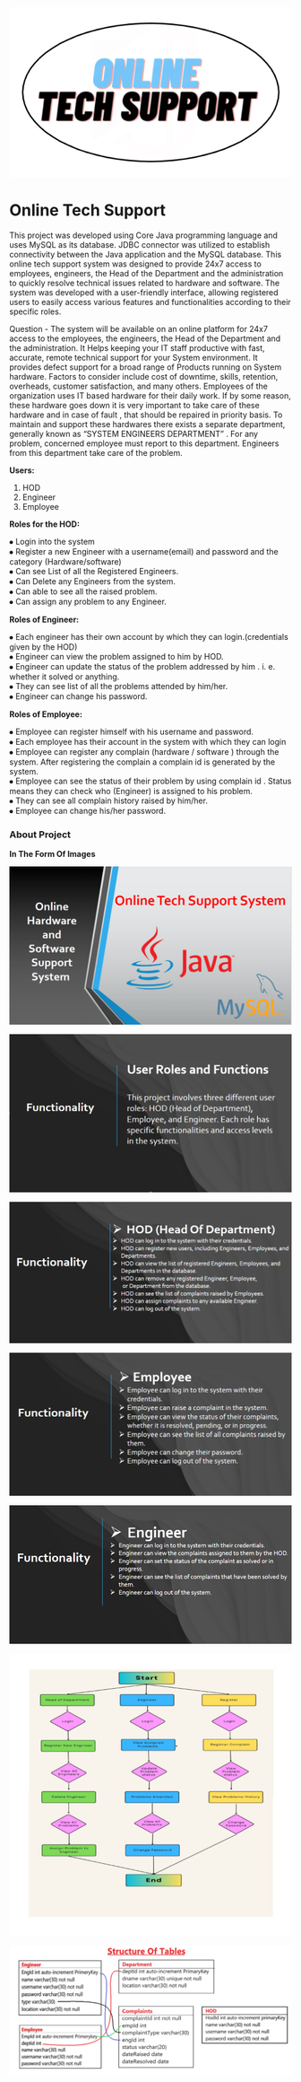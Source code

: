 ![About Project](OnlineHardwareAndSoftwareSupportSystem/Image/OnlineTechSupport.png)

# Online Tech Support 
This project was developed using Core Java programming language and uses MySQL as its database. JDBC connector was utilized to establish connectivity between the Java application and the MySQL database. This online tech support system was designed to provide 24x7 access to employees, engineers, the Head of the Department and the administration to quickly resolve technical issues related to hardware and software. The system was developed with a user-friendly interface, allowing registered users to easily access various features and functionalities according to their specific roles.

Question -
The system will be available on an online platform for 24x7 access to the employees, the engineers, the Head of the Department and the administration. It Helps keeping your IT staff productive with fast, accurate, remote technical support for your System environment. It provides defect support for a broad range of Products running on System hardware.
Factors to consider include cost of downtime, skills, retention, overheads, customer satisfaction, and many others.
Employees of the organization uses IT based hardware for their daily work. If by some reason, these hardware goes down it is very important to take care of these hardware and in case of fault , that should be repaired in priority basis. To maintain and support these hardwares there exists a separate department, generally known as “SYSTEM ENGINEERS DEPARTMENT” . For any problem, concerned employee must report to this department. Engineers from this department take care of the problem.

**Users:**
1. HOD
2. Engineer
3. Employee

**Roles for the HOD:**<br>

⦁ Login into the system<br>
⦁ Register a new Engineer with a username(email) and password and the category (Hardware/software)<br>
⦁ Can see List of all the Registered Engineers.<br>
⦁ Can Delete any Engineers from the system.<br>
⦁ Can able to see all the raised problem.<br>
⦁ Can assign any problem to any Engineer.<br>

**Roles of Engineer:**<br>

⦁ Each engineer has their own account by which they can login.(credentials given by the HOD)<br>
⦁ Engineer can view the problem assigned to him by HOD.<br>
⦁ Engineer can update the status of the problem addressed by him . i. e. whether it solved or anything.<br>
⦁ They can see list of all the problems attended by him/her.<br>
⦁ Engineer can change his password.<br>

**Roles of Employee:**<br>

⦁ Employee can register himself with his username and password.<br>
⦁ Each employee has their account in the system with which they can login<br>
⦁ Employee can register any complain (hardware / software ) through the system. After registering the complain a complain id is generated by the system.<br>
⦁ Employee can see the status of their problem by using complain id . Status means they can check who (Engineer) is assigned to his problem.<br>
⦁ They can see all complain history raised by him/her.<br>
⦁ Employee can change his/her password.<br>

### About Project
**In The Form Of Images**

![About Project](OnlineHardwareAndSoftwareSupportSystem/Image/Intro1.png)

![Functionality](OnlineHardwareAndSoftwareSupportSystem/Image/Intro2.png)

![HOD Functionality](OnlineHardwareAndSoftwareSupportSystem/Image/HODFunctionlity.png)

![Employee Functionality](OnlineHardwareAndSoftwareSupportSystem/Image/EmployeeFunctionlity.png)

![Engineer Functionality](OnlineHardwareAndSoftwareSupportSystem/Image/EngineerFunctionlity.png)

![Flowchart Structure](OnlineHardwareAndSoftwareSupportSystem/Image/FlowChart.jpg)

![DataBase Structure](OnlineHardwareAndSoftwareSupportSystem/Image/TableStructure.png)

